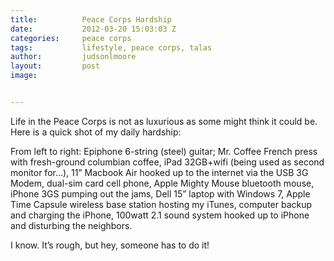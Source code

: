 ```yaml
---
title:			Peace Corps Hardship
date:			2012-03-20 15:03:03 Z
categories:		peace corps
tags:			lifestyle, peace corps, talas
author:			judsonlmoore
layout:			post
image:			


---
```


Life in the Peace Corps is not as luxurious as some might think it could be. Here is a quick shot of my daily hardship:

[](https://www.judsonlmoore.com/peace-corps/peace-corps-hardship/attachment/pcv-hardship/)

From left to right: Epiphone 6-string (steel) guitar; Mr. Coffee French press with fresh-ground columbian coffee, iPad 32GB+wifi (being used as second monitor for…), 11” Macbook Air hooked up to the internet via the USB 3G Modem, dual-sim card cell phone, Apple Mighty Mouse bluetooth mouse, iPhone 3GS pumping out the jams, Dell 15” laptop with Windows 7, Apple Time Capsule wireless base station hosting my iTunes, computer backup and charging the iPhone, 100watt 2.1 sound system hooked up to iPhone and disturbing the neighbors.

I know. It’s rough, but hey, someone has to do it!
